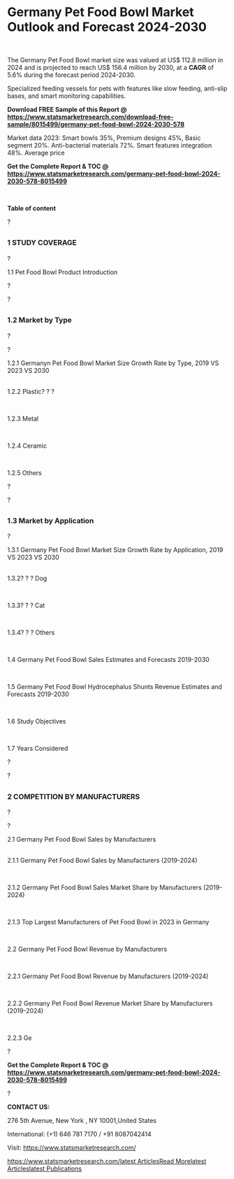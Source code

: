 <h1>Germany Pet Food Bowl Market Outlook and Forecast 2024-2030</h1><br/><p>The Germany Pet Food Bowl market size was valued at US$ 112.8 million in 2024 and is projected to reach US$ 156.4 million by 2030, at a <strong>CAGR</strong> of 5.6% during the forecast period 2024-2030.</p>
 
 
 
 <p>Specialized feeding vessels for pets with features like slow feeding, anti-slip bases, and smart monitoring capabilities.</p>
 
 
 
 <p><strong>Download FREE Sample of this Report @ <a href="https://www.statsmarketresearch.com/download-free-sample/8015499/germany-pet-food-bowl-2024-2030-578">https://www.statsmarketresearch.com/download-free-sample/8015499/germany-pet-food-bowl-2024-2030-578</a></strong></p>
 
 
 
 <p>Market data 2023: Smart bowls 35%, Premium designs 45%, Basic segment 20%. Anti-bacterial materials 72%. Smart features integration 48%. Average price</p>
 
 
 
 <div><b>Get the Complete Report & TOC @ <a href="https://www.statsmarketresearch.com/germany-pet-food-bowl-2024-2030-578-8015499">https://www.statsmarketresearch.com/germany-pet-food-bowl-2024-2030-578-8015499</a></b></div>
 
 
 
 <p><br />
 
 <b>Table of content</b></p>
 
 
 
 <p>? </p>
 
 
 
 <h2><span style="font-size:16px"><strong>1 STUDY COVERAGE</strong></span></h2>
 
 
 
 <p>? </p>
 
 
 
 <p>1.1 Pet Food Bowl Product Introduction</p>
 
 
 
 <p>? </p>
 
 
 
 <p>? </p>
 
 
 
 <h2><span style="font-size:16px"><strong>1.2 Market by Type</strong></span></h2>
 
 
 
 <p>? </p>
 
 
 
 <p>? </p>
 
 
 
 <p>1.2.1 Germanyn Pet Food Bowl Market Size Growth Rate by Type, 2019 VS 2023 VS 2030<br />
 
 <br />
 
 1.2.2 Plastic? ? ? <br />
 
 <br />
 
 1.2.3 Metal<br />
 
 <br />
 
 1.2.4 Ceramic<br />
 
 <br />
 
 1.2.5 Others<br />
 
 ? </p>
 
 
 
 <p>? </p>
 
 
 
 <h2><span style="font-size:16px"><strong>1.3 Market by Application</strong></span></h2>
 
 
 
 <p>? </p>
 
 
 
 <p>1.3.1 Germany Pet Food Bowl Market Size Growth Rate by Application, 2019 VS 2023 VS 2030<br />
 
 <br />
 
 1.3.2? ? ? Dog<br />
 
 <br />
 
 1.3.3? ? ? Cat<br />
 
 <br />
 
 1.3.4? ? ? Others<br />
 
 <br />
 
 1.4 Germany Pet Food Bowl Sales Estimates and Forecasts 2019-2030<br />
 
 <br />
 
 1.5 Germany Pet Food Bowl Hydrocephalus Shunts Revenue Estimates and Forecasts 2019-2030<br />
 
 <br />
 
 1.6 Study Objectives<br />
 
 <br />
 
 1.7 Years Considered</p>
 
 
 
 <p>? </p>
 
 
 
 <p>? </p>
 
 
 
 <h2><span style="font-size:16px"><strong>2 COMPETITION BY MANUFACTURERS</strong></span></h2>
 
 
 
 <p>? </p>
 
 
 
 <p>? </p>
 
 
 
 <p>2.1 Germany Pet Food Bowl Sales by Manufacturers<br />
 
 <br />
 
 2.1.1 Germany Pet Food Bowl Sales by Manufacturers (2019-2024)<br />
 
 <br />
 
 2.1.2 Germany Pet Food Bowl Sales Market Share by Manufacturers (2019-2024)<br />
 
 <br />
 
 2.1.3 Top Largest Manufacturers of Pet Food Bowl in 2023 in Germany<br />
 
 <br />
 
 2.2 Germany Pet Food Bowl Revenue by Manufacturers<br />
 
 <br />
 
 2.2.1 Germany Pet Food Bowl Revenue by Manufacturers (2019-2024)<br />
 
 <br />
 
 2.2.2 Germany Pet Food Bowl Revenue Market Share by Manufacturers (2019-2024)<br />
 
 <br />
 
 2.2.3 Ge</p>
 
 
 
 <p>? </p>
 
 
 
 <div><b>Get the Complete Report & TOC @ <a href="https://www.statsmarketresearch.com/germany-pet-food-bowl-2024-2030-578-8015499">https://www.statsmarketresearch.com/germany-pet-food-bowl-2024-2030-578-8015499</a></b></div>
 
 
 
 <p>? </p>
 
 
 
 <p><b>CONTACT US:</b><br />
 
 276 5th Avenue, New York , NY 10001,United States<br />
 
 International: (+1) 646 781 7170 / +91 8087042414<br />
 
 Visit: <a href="https://www.statsmarketresearch.com/">https://www.statsmarketresearch.com/</a><br />
 
 <a href="https://gyeongbokgung.com">https://www.statsmarketresearch.com/</a><a href="https://hallyeomaritime.com">latest Articles</a><a href="https://jingwansa.com">Read More</a><a href="https://nguoiviet.jp/">latest Articles</a><a href="https://www.intelmarketresearch.com/">latest Publications</a></p>